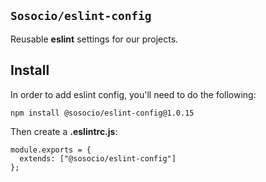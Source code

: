 ## `Sosocio/eslint-config`

Reusable **eslint** settings for our projects.

## Install

In order to add eslint config, you'll need to do the following:

```
npm install @sosocio/eslint-config@1.0.15
```

Then create a **.eslintrc.js**:

```JS
module.exports = {
  extends: ["@sosocio/eslint-config"]
};
```
